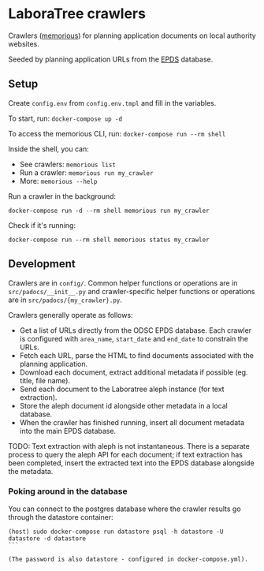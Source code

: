 # LaboraTree crawlers

Crawlers ([memorious](https://github.com/alephdata/memorious)) for planning application documents on local authority websites.

Seeded by planning application URLs from the [EPDS]() database.

## Setup

Create `config.env` from `config.env.tmpl` and fill in the variables.

To start, run: `docker-compose up -d`

To access the memorious CLI, run: `docker-compose run --rm shell`

Inside the shell, you can:

* See crawlers: `memorious list`
* Run a crawler: `memorious run my_crawler`
* More: `memorious --help`

Run a crawler in the background:

```
docker-compose run -d --rm shell memorious run my_crawler
```

Check if it's running:

```
docker-compose run --rm shell memorious status my_crawler
```

## Development

Crawlers are in `config/`. Common helper functions or operations are in `src/padocs/__init__.py` and crawler-specific helper functions or operations are in `src/padocs/{my_crawler}.py`.

Crawlers generally operate as follows:

* Get a list of URLs directly from the ODSC EPDS database. Each crawler is configured with `area_name`, `start_date` and `end_date` to constrain the URLs.
* Fetch each URL, parse the HTML to find documents associated with the planning application.
* Download each document, extract additional metadata if possible (eg. title, file name).
* Send each document to the Laboratree aleph instance (for text extraction).
* Store the aleph document id alongside other metadata in a local database.
* When the crawler has finished running, insert all document metadata into the main EPDS database.

TODO: Text extraction with aleph is not instantaneous. There is a separate process to query the aleph API for each document; if text extraction has been completed, insert the extracted text into the EPDS database alongside the metadata.

### Poking around in the database

You can connect to the postgres database where the crawler results go through the datastore container:

````
(host) sudo docker-compose run datastore psql -h datastore -U datastore -d datastore
```

(The password is also datastore - configured in docker-compose.yml).